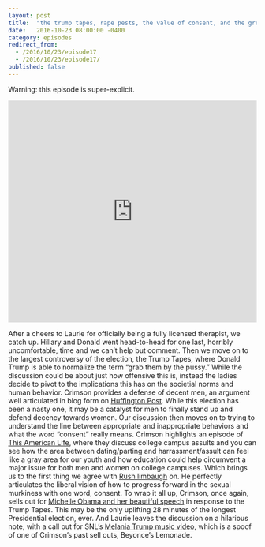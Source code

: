 ```yaml
---
layout: post
title:  "the trump tapes, rape pests, the value of consent, and the great regression of the right."
date:   2016-10-23 08:00:00 -0400
category: episodes
redirect_from:
  - /2016/10/23/episode17
  - /2016/10/23/episode17/
published: false
---
```


Warning: this episode is super-explicit.

<iframe width="100%" height="450" scrolling="no" frameborder="no" src="https://w.soundcloud.com/player/?url=https%3A//api.soundcloud.com/tracks/289657559&amp;auto_play=false&amp;hide_related=false&amp;show_comments=true&amp;show_user=true&amp;show_reposts=false&amp;visual=true"></iframe>

After a cheers to Laurie for officially being a fully licensed therapist, we catch up. Hillary and Donald went head-to-head for one last, horribly uncomfortable, time and we can’t help but comment. Then we move on to the largest controversy of the election, the Trump Tapes, where Donald Trump is able to normalize the term “grab them by the pussy.” While the discussion could be about just how offensive this is, instead the ladies decide to pivot to the implications this has on the societial norms and human behavior. Crimson provides a defense of decent men, an argument well articulated in blog form on [Huffington Post](http://www.huffingtonpost.com/gretchen-kelly/the-thing-all-women-do-you-dont-know-about_b_8630416.html). While this election has been a nasty one, it may be a catalyst for men to finally stand up and defend decency towards women. Our discussion then moves on to trying to understand the line between appropriate and inappropriate behaviors and what the word “consent” really means. Crimson highlights an episode of [This American Life](http://www.thisamericanlife.org/radio-archives/episode/557/birds-bees), where they discuss college campus assults and you can see how the area between dating/parting and harrassment/assult can feel like a gray area for our youth and how education could help circumvent a major issue for both men and women on college campuses. Which brings us to the first thing we agree with [Rush limbaugh](https://www.youtube.com/watch?v=QGsAXF3uwr8) on.  He perfectly articulates the liberal vision of how to progress forward in the sexual murkiness with one word, consent. To wrap it all up, Crimson, once again, sells out for [Michelle Obama and her beautiful speech](https://www.youtube.com/watch?v=SJ45VLgbe_E) in response to the Trump Tapes. This may be the only uplifting 28 minutes of the longest Presidential election, ever. And Laurie leaves the discussion on a hilarious note, with a call out for SNL’s [Melania Trump music video](https://www.youtube.com/watch?v=JFLnJkCFEKE), which is a spoof of one of Crimson’s past sell outs, Beyonce’s Lemonade.
